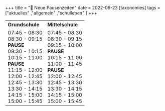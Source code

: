 +++
title = "🥪 Neue Pausenzeiten"
date = 2022-09-23
[taxonomies]
tags = ["aktuelles" ,"allgemein" ,"schulleben" ]
+++

<table class="has-fixed-layout"><tbody><tr><td class="has-text-align-center" data-align="center"><strong>Grundschule</strong></td><td class="has-text-align-center" data-align="center"><strong>Mittelschule</strong></td></tr><tr><td class="has-text-align-center" data-align="center">07:45 - 08:30<br>08:30 - 09:15<br><strong>PAUSE</strong><br>09:30 - 10:15<br>10:15 - 11:00<br><strong>PAUSE</strong><br>11:15 - 12:00<br>12:00 - 12:45<br>12:45 - 13:30<br>13:30 - 14:15<br>14:15 - 15:00<br>15:00 - 15:45</td><td class="has-text-align-center" data-align="center">07:45 - 08:30<br>08:30 - 09:15<br>09:15 - 10:00<br><strong>PAUSE</strong><br>10:15 - 11:00<br>11:00 - 11:45<br><strong>PAUSE</strong><br>12:00 - 12:45<br>12:45 - 13:30<br>13:30 - 14:15<br>14:15 - 15:00<br>15:00 - 15:45</td></tr></tbody></table>
